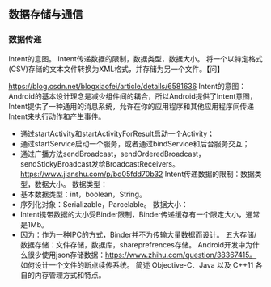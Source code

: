 ## 数据存储与通信

### 数据传递

Intent的意图。️
Intent传递数据的限制，数据类型，数据大小。
将一个以特定格式(CSV)存储的文本文件转换为XML格式，并存储为另一个文件。【问】

https://blog.csdn.net/blogxiaofei/article/details/6581636
Intent的意图：
Android的基本设计理念是减少组件间的耦合，所以Android提供了Intent意图，Intent提供了一种通用的消息系统，允许在你的应用程序和其他应用程序间传递Intent来执行动作和产生事件。
* 通过startActivity和startActivityForResult启动一个Activity；
* 通过startService启动一个服务，或者通过bindService和后台服务交互；
* 通过广播方法sendBroadcast，sendOrderedBroadcast，sendStickyBroadcast发给BroadcastReceivers。
https://www.jianshu.com/p/bd05fdd70b32
Intent传递数据的限制：数据类型，数据大小。
数据类型：
* 基本数据类型：int，boolean，String。
* 序列化对象：Serializable，Parcelable。
数据大小：
* Intent携带数据的大小受Binder限制，Binder传递缓存有一个限定大小，通常是1Mb。
* 因为：作为一种IPC的方式，Binder并不为传输大量数据而设计。
五大存储/数据存储：文件存储，数据库，shareprefrences存储。
Android开发中为什么很少使用json存储数据：https://www.zhihu.com/question/38367415。
如何设计一个文件的断点续传系统。
简述 Objective-C、Java 以及 C++11 各自的内存管理方式和特点。